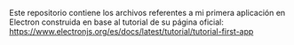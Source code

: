 Este repositorio contiene los archivos referentes a mi primera aplicación en Electron construida en base al tutorial de su página oficial: https://www.electronjs.org/es/docs/latest/tutorial/tutorial-first-app
